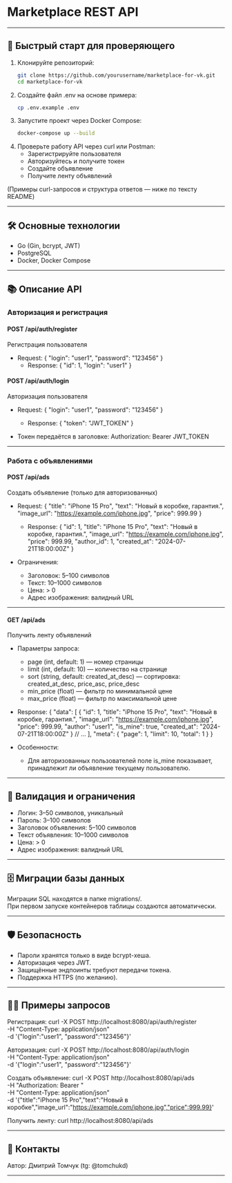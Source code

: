# Marketplace REST API

---

## 🚀 Быстрый старт для проверяющего

1. Клонируйте репозиторий:
   ```sh
   git clone https://github.com/yourusername/marketplace-for-vk.git
   cd marketplace-for-vk
   ```
2. Создайте файл .env на основе примера:
   ```sh
   cp .env.example .env
   ```
3. Запустите проект через Docker Compose:
   ```sh
   docker-compose up --build
   ```
4. Проверьте работу API через curl или Postman:
   - Зарегистрируйте пользователя
   - Авторизуйтесь и получите токен
   - Создайте объявление
   - Получите ленту объявлений

(Примеры curl-запросов и структура ответов — ниже по тексту README)

---

## 🛠️ Основные технологии

- Go (Gin, bcrypt, JWT)
- PostgreSQL
- Docker, Docker Compose

---

## 📚 Описание API

### Авторизация и регистрация

#### POST /api/auth/register
Регистрация пользователя

- Request:
   {
    "login": "user1",
    "password": "123456"
  }
  - Response:
   {
    "id": 1,
    "login": "user1"
  }
  
#### POST /api/auth/login
Авторизация пользователя

- Request:
   {
    "login": "user1",
    "password": "123456"
  }
  - Response:
   {
    "token": "JWT_TOKEN"
  }
  
- Токен передаётся в заголовке:
   Authorization: Bearer JWT_TOKEN
  
---

### Работа с объявлениями

#### POST /api/ads
Создать объявление (только для авторизованных)

- Request:
   {
    "title": "iPhone 15 Pro",
    "text": "Новый в коробке, гарантия.",
    "image_url": "https://example.com/iphone.jpg",
    "price": 999.99
  }
  - Response:
   {
    "id": 1,
    "title": "iPhone 15 Pro",
    "text": "Новый в коробке, гарантия.",
    "image_url": "https://example.com/iphone.jpg",
    "price": 999.99,
    "author_id": 1,
    "created_at": "2024-07-21T18:00:00Z"
  }
  
- Ограничения:
  - Заголовок: 5–100 символов
  - Текст: 10–1000 символов
  - Цена: > 0
  - Адрес изображения: валидный URL

---

#### GET /api/ads
Получить ленту объявлений

- Параметры запроса:
  - page (int, default: 1) — номер страницы
  - limit (int, default: 10) — количество на странице
  - sort (string, default: created_at_desc) — сортировка: created_at_desc, price_asc, price_desc
  - min_price (float) — фильтр по минимальной цене
  - max_price (float) — фильтр по максимальной цене

- Response:
   {
    "data": [
      {
        "id": 1,
        "title": "iPhone 15 Pro",
        "text": "Новый в коробке, гарантия.",
        "image_url": "https://example.com/iphone.jpg",
        "price": 999.99,
        "author": "user1",
        "is_mine": true,
        "created_at": "2024-07-21T18:00:00Z"
      }
      // ...
    ],
    "meta": {
      "page": 1,
      "limit": 10,
      "total": 1
    }
  }
  
- Особенности:
  - Для авторизованных пользователей поле is_mine показывает, принадлежит ли объявление текущему пользователю.

---

## 📝 Валидация и ограничения

- Логин: 3–50 символов, уникальный
- Пароль: 3–100 символов
- Заголовок объявления: 5–100 символов
- Текст объявления: 10–1000 символов
- Цена: > 0
- Адрес изображения: валидный URL

---

## 🗄️ Миграции базы данных

Миграции SQL находятся в папке migrations/.  
При первом запуске контейнеров таблицы создаются автоматически.

---

## 🛡️ Безопасность

- Пароли хранятся только в виде bcrypt-хеша.
- Авторизация через JWT.
- Защищённые эндпоинты требуют передачи токена.
- Поддержка HTTPS (по желанию).

---

## 🧑‍💻 Примеры запросов

Регистрация:
curl -X POST http://localhost:8080/api/auth/register \
  -H "Content-Type: application/json" \
  -d '{"login":"user1", "password":"123456"}'

Авторизация:
curl -X POST http://localhost:8080/api/auth/login \
  -H "Content-Type: application/json" \
  -d '{"login":"user1", "password":"123456"}'

Создать объявление:
curl -X POST http://localhost:8080/api/ads \
  -H "Authorization: Bearer <TOKEN>" \
  -H "Content-Type: application/json" \
  -d '{"title":"iPhone 15 Pro","text":"Новый в коробке","image_url":"https://example.com/iphone.jpg","price":999.99}'

Получить ленту:
curl http://localhost:8080/api/ads

---

## 🤝 Контакты

Автор: Дмитрий Томчук (tg: @tomchukd)

---
